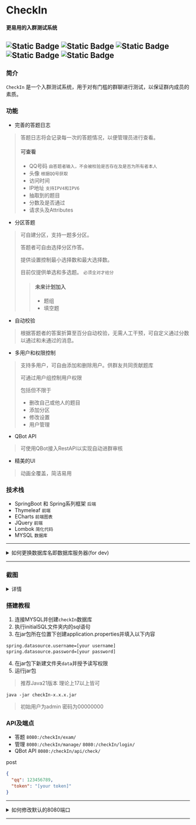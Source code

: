 # CheckIn

#### 更易用的入群测试系统
![Static Badge](https://img.shields.io/badge/Author-Etern-cyan)
![Static Badge](https://img.shields.io/badge/Language-Java-red)
![Static Badge](https://img.shields.io/badge/JavaRequire-21-red)
![Static Badge](https://img.shields.io/badge/Version-1.0.0-blue)
![Static Badge](https://img.shields.io/badge/Status-Developing-green)
---

### 简介

`CheckIn` 是一个入群测试系统，用于对有门槛的群聊进行测试，以保证群内成员的素质。

### 功能

- 完善的答题日志
> 答题日志将会记录每一次的答题情况，以便管理员进行查看。
>
> #### 可查看
> - QQ号码 `由答题者输入，不会被校验是否存在及是否为所有者本人`
> - 头像 `根据QQ号获取`
> - 访问时间
> - IP地址 `支持IPV4和IPV6`
> - 抽取到的题目
> - 分数及是否通过
> - 请求头及Attributes

- 分区答题
> 可自建分区，支持一题多分区。
> 
> 答题者可自由选择分区作答。
> 
> 提供设置控制最小选择数和最大选择数。
> 
> 目前仅提供单选和多选题。 `必须全对才给分`
> > #### 未来计划加入
> > - 题组
> > - 填空题

- 自动校验
> 根据答题者的答案折算至百分自动校验，无需人工干预，可自定义通过分数以通过和未通过的消息。

- 多用户和权限控制
> 支持多用户，可自由添加和删除用户。供群友共同贡献题库
> 
> 可通过用户组控制用户权限
> 
> 包括但不限于
> - 删改自己或他人的题目
> - 添加分区
> - 修改设置
> - 用户管理

- QBot API
> 可使用QBot接入RestAPI以实现自动进群审核

- 精美的UI
> 动画全覆盖，简洁易用

### 技术栈
- SpringBoot 和 Spring系列框架 `后端`
- Thymeleaf `前端`
- ECharts `前端图表`
- JQuery `前端`
- Lombok `简化代码`
- MYSQL `数据库`

---
<details>
<summary>如何更换数据库名即数据库服务器(for dev)</summary>

更改application.properties中的
```properties
spring.datasource.url
spring.datasource.username
spring.datasource.password
```

eg.
```properties
spring.datasource.url=jdbc:mysql://localhost:3306/checkIn?useUnicode=true&characterEncoding=utf-8&useSSL=false&serverTimezone=Asia/Shanghai
spring.datasource.username=root
spring.datasource.password=114514
```

并手工修改源码中的pom.xml并添加jdbc驱动后构建打包
参考SpringData更换数据库的方式
</details>

---

### 截图

<details>
<summary>详情</summary>

![1.png](/screenshots/1.png "1")
![2.png](/screenshots/2.png "2")
![3.png](/screenshots/3.png "3")
![4.png](/screenshots/4.png "4")
![5.png](/screenshots/5.png "5")
![6.png](/screenshots/6.png "6")
![7.png](/screenshots/7.png "7")
![8.png](/screenshots/8.png "8")
![9.png](/screenshots/9.png "9")

</details>

### 搭建教程
1. 连接MYSQL并创建`checkIn`数据库
2. 执行initialSQL文件夹内的sql语句
3. 在jar包所在位置下创建application.properties并填入以下内容
```properties
spring.datasource.username=[your username]
spring.datasource.password=[your password]
```
4. 在jar包下新建文件夹`data`并授予读写权限
5. 运行jar包
> 推荐Java21版本 理论上17以上皆可
```shell
java -jar checkIn-x.x.x.jar
```
> 初始用户为admin 密码为00000000

### API及端点
- 答题 `8080:/checkIn/exam/`
- 管理 `8080:/checkIn/manage/` `8080:/checkIn/login/`
- QBot API `8080:/checkIn/api/check/`

post
```json
{
  "qq": 123456789,
  "token": "[your token]"
}
```
---
<details>
<summary>如何修改默认的8080端口</summary>

在application.properties中添加
```properties
server.port=[your port]
```
</details>

---